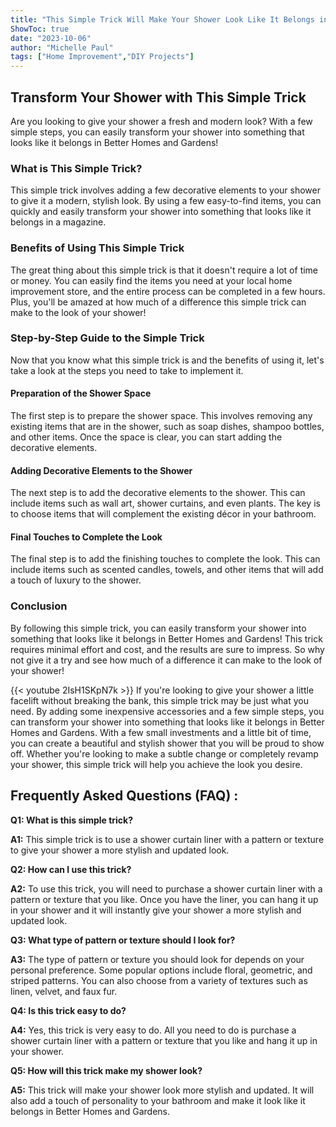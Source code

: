```yaml
---
title: "This Simple Trick Will Make Your Shower Look Like It Belongs in Better Homes and Gardens!"
ShowToc: true 
date: "2023-10-06"
author: "Michelle Paul" 
tags: ["Home Improvement","DIY Projects"]
---
```

## Transform Your Shower with This Simple Trick 

Are you looking to give your shower a fresh and modern look? With a few simple steps, you can easily transform your shower into something that looks like it belongs in Better Homes and Gardens! 

### What is This Simple Trick? 

This simple trick involves adding a few decorative elements to your shower to give it a modern, stylish look. By using a few easy-to-find items, you can quickly and easily transform your shower into something that looks like it belongs in a magazine. 

### Benefits of Using This Simple Trick 

The great thing about this simple trick is that it doesn't require a lot of time or money. You can easily find the items you need at your local home improvement store, and the entire process can be completed in a few hours. Plus, you'll be amazed at how much of a difference this simple trick can make to the look of your shower! 

### Step-by-Step Guide to the Simple Trick 

Now that you know what this simple trick is and the benefits of using it, let's take a look at the steps you need to take to implement it. 

#### Preparation of the Shower Space 

The first step is to prepare the shower space. This involves removing any existing items that are in the shower, such as soap dishes, shampoo bottles, and other items. Once the space is clear, you can start adding the decorative elements. 

#### Adding Decorative Elements to the Shower 

The next step is to add the decorative elements to the shower. This can include items such as wall art, shower curtains, and even plants. The key is to choose items that will complement the existing décor in your bathroom. 

#### Final Touches to Complete the Look 

The final step is to add the finishing touches to complete the look. This can include items such as scented candles, towels, and other items that will add a touch of luxury to the shower. 

### Conclusion 

By following this simple trick, you can easily transform your shower into something that looks like it belongs in Better Homes and Gardens! This trick requires minimal effort and cost, and the results are sure to impress. So why not give it a try and see how much of a difference it can make to the look of your shower!

{{< youtube 2IsH1SKpN7k >}} 
If you're looking to give your shower a little facelift without breaking the bank, this simple trick may be just what you need. By adding some inexpensive accessories and a few simple steps, you can transform your shower into something that looks like it belongs in Better Homes and Gardens. With a few small investments and a little bit of time, you can create a beautiful and stylish shower that you will be proud to show off. Whether you're looking to make a subtle change or completely revamp your shower, this simple trick will help you achieve the look you desire.

## Frequently Asked Questions (FAQ) :
**Q1: What is this simple trick?** 

**A1:** This simple trick is to use a shower curtain liner with a pattern or texture to give your shower a more stylish and updated look. 

**Q2: How can I use this trick?**

**A2:** To use this trick, you will need to purchase a shower curtain liner with a pattern or texture that you like. Once you have the liner, you can hang it up in your shower and it will instantly give your shower a more stylish and updated look. 

**Q3: What type of pattern or texture should I look for?**

**A3:** The type of pattern or texture you should look for depends on your personal preference. Some popular options include floral, geometric, and striped patterns. You can also choose from a variety of textures such as linen, velvet, and faux fur. 

**Q4: Is this trick easy to do?**

**A4:** Yes, this trick is very easy to do. All you need to do is purchase a shower curtain liner with a pattern or texture that you like and hang it up in your shower. 

**Q5: How will this trick make my shower look?**

**A5:** This trick will make your shower look more stylish and updated. It will also add a touch of personality to your bathroom and make it look like it belongs in Better Homes and Gardens.



